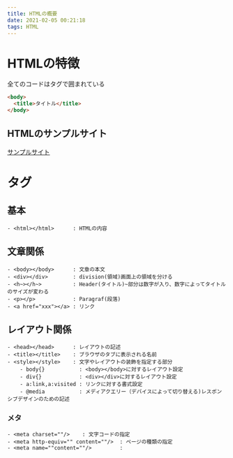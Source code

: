 ```yaml
---
title: HTMLの概要
date: 2021-02-05 00:21:18
tags: HTML
---
```

# HTMLの特徴

全てのコードはタグで囲まれている

```html
<body>
  <title>タイトル</title>
</body>
```

## HTMLのサンプルサイト
[サンプルサイト](http://example.com)

# タグ
## 基本
```
- <html></html>      : HTMLの内容
```
## 文章関係
```
- <body></body>      : 文章の本文
- <div></div>        : division(領域)画面上の領域を分ける
- <h~></h~>          : Header(タイトル)~部分は数字が入り、数字によってタイトルのサイズが変わる
- <p></p>            : Paragraf(段落)
- <a href="xxx"></a> : リンク
```

## レイアウト関係
```
- <head></head>      : レイアウトの記述
- <title></title>    : ブラウザのタブに表示される名前
- <style></style>    : 文字やレイアウトの装飾を指定する部分
	- body{}           : <body></body>に対するレイアウト設定
	- div{}            : <div></div>に対するレイアウト設定
	- a:link,a:visited : リンクに対する書式設定
	- @media           : メディアクエリー（デバイスによって切り替える)レスポンシブデザインのための記述
```
### メタ
```
- <meta charset=""/>    : 文字コードの指定
- <meta http-equiv="" content=""/>	: ページの種類の指定 
- <meta name=""content=""/>         : 
```

